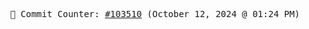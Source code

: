 <p align="center">
    <samp>
        📮 Commit Counter: <a href="https://github.com/Javascript-void0/Javascript-void0/commits/main">#103510</a> (October 12, 2024 @ 01:24 PM)
    </samp>
</p>
